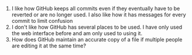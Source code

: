 1. I like how GitHub keeps all commits even if they eventually have to be reverted or are no longer used. I also like how it has messages for every commit to limit confusion
2. I don't like how GitHub has several places to be used. I have only used the web interface before and am only used to using it. 
3. How does GitHub maintain an accurate copy of a file if multiple people are editing it at the same time?